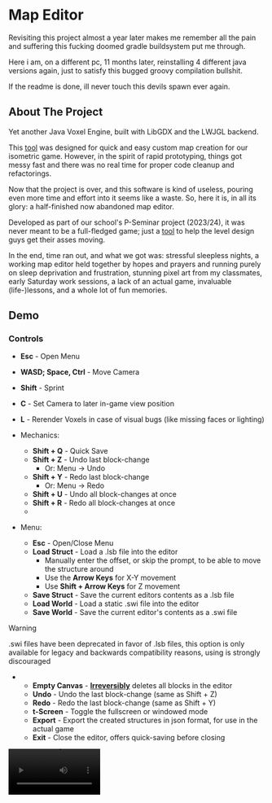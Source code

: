 # Map Editor


Revisiting this project almost a year later makes me remember all the 
pain and suffering this fucking doomed gradle buildsystem put me through. 

Here i am, on a different pc, 11 months later, reinstalling 4 different java versions again,
just to satisfy this bugged groovy compilation bullshit.

If the readme is done, ill never touch this devils spawn ever again.

## About The Project

Yet another Java Voxel Engine, built with LibGDX and the LWJGL backend.

This [tool](https://youtu.be/NfpwKs1REg0) was designed for quick and easy custom map creation for our isometric game. However, in the spirit of rapid prototyping, things got messy fast and there was no real time for proper code cleanup and refactorings.

Now that the project is over, and this software is kind of useless, pouring even more time and effort into it seems like a waste. So, here it is, in all its glory: a half-finished now abandoned map editor.

Developed as part of our school's P-Seminar project (2023/24), it was never meant to be a full-fledged game; just a [tool](https://www.youtube.com/watch?v=h_TUP2vuaDs&list=PLESF6Vbm19P2wpGKnhaIoivBvjmuTBZJp&index=1) to help the level design guys get their asses moving.

In the end, time ran out, and what we got was: stressful sleepless nights, a working map editor held together by hopes and prayers and running purely on sleep deprivation and frustration, stunning pixel art from my classmates, early Saturday work sessions, a lack of an actual game, invaluable (life-)lessons, and a whole lot of fun memories.

## Demo
### Controls
* **Esc** - Open Menu
* **WASD; Space, Ctrl** - Move Camera
* **Shift** - Sprint
* **C** - Set Camera to later in-game view position
* **L** - Rerender Voxels in case of visual bugs (like missing faces or lighting)


* Mechanics:
  - **Shift + Q** - Quick Save
  - **Shift + Z** - Undo last block-change
    - Or: Menu -> Undo
  - **Shift + Y** - Redo last block-change
    - Or: Menu -> Redo
  - **Shift + U** - Undo all block-changes at once
  - **Shift + R** - Redo all block-changes at once
  - 
* Menu:
  - **Esc** - Open/Close Menu
  - **Load Struct** - Load a .lsb file into the editor
    - Manually enter the offset, or skip the prompt, to be able to move the structure around
    - Use the **Arrow Keys** for X-Y movement
    - Use **Shift + Arrow Keys** for Z movement
  - **Save Struct** - Save the current editors contents as a .lsb file
  - **Load World** - Load a static .swi file into the editor
  - **Save World** - Save the current editor's contents as a .swi file
> [!WARNING]
> .swi files have been deprecated in favor of .lsb files, this option is only available for legacy and backwards compatibility reasons, using is strongly discouraged
  - 
    - **Empty Canvas** - <ins>**Irreversibly**</ins> deletes all blocks in the editor
    - **Undo** - Undo the last block-change (same as Shift + Z)
    - **Redo** - Redo the last block-change (same as Shift + Y)
    - **t-Screen** - Toggle the fullscreen or windowed mode
    - **Export** - Export the created structures in json format, for use in the actual game
    - **Exit** - Close the editor, offers quick-saving before closing

<video src='https://github.com/user-attachments/assets/ab90a3a2-b1a8-4162-89b8-ebb2e7a23d62' width=180/>

### Features

## Getting Started

### Prerequisites
The default <ins>**LibGDX 1.9.11**</ins> LWJGL backend was manually replaced with Version 3 and then switched back because of compatibility issues, there might still be some artifacts left from that.

The Gradle build system provides a core module for platform-independent functionality (and for major headaches), which is then invoked by a platform-specific module. I designed the project to run exclusively on Windows desktops, but aside from minor path differences and some manual resource loading in my own code, porting to Mac or Unix should be fairly straightforward.

Due to some circular dependencies, the project is currently stuck on Java 12, with the sourceCompatibility version set to <ins>**1.7**</ins>.

After extensive testing last year, I found the sweet spot (more like i just gave up, trying to further update to newer versions): <ins>**JDK 12**</ins> paired with the more than outdated <ins>**Gradle 5.4.1**</ins>. Other combinations might work, but consider yourself warned; I tried and failed, and getting it to run on 12 by changing to 5.4.1 was both a massive achievement and an agonizing dare. After that, I simply accepted my fate and surrendered to the devilish gradle fuck.

### Installing

To get started clone this repo

```
git clone https://github.com/grn-x/MapEditor.git
```

And either use the Gradle System like usually via the console, to
* Compile the Desktop Version: ```./gradlew desktop:comp```
* Run the Desktop Version: ```./gradlew desktop:run```
* Deploy the Desktop Version ```./gradlew desktop:dist```

Or import the repo as an IntelliJ IDEA project, as the run configuration is already set up correctly



## Help

Definitely do not ask me <grnx-git@gmail.com> or write a GH-issue, i have ptsd from working on this project


## Authors

Me

And Alex who disturbed this cursed crypt best left sealed almost a year after its rightful death and got it running on his mac,
Alex if you're reading this, please open a pull request so that i can merge your efforts

## Version History and Roadmap

A working prototype was developed over the span of 2 Months and a beta Version published in March 24

In contrast to other projects of mine, i have no interest in keeping this running, so there will most likely be no further updates or bugfixes, unless requested

## License

This project is licensed under the Apache 2.0 License - see the LICENSE.md file for details

